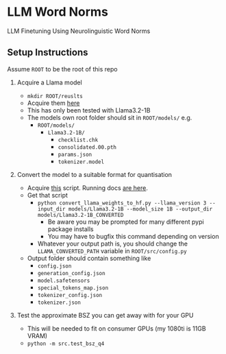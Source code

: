 # LLM Word Norms
LLM Finetuning Using Neurolinguistic Word Norms

## Setup Instructions
Assume `ROOT` to be the root of this repo
1. Acquire a Llama model
    * `mkdir ROOT/reuslts`
    * Acquire them [here](https://www.llama.com/llama-downloads/)
    * This has only been tested with Llama3.2-1B
    * The models own root folder should sit in `ROOT/models/` e.g.
        - `ROOT/models/`
            + `Llama3.2-1B/`
                - `checklist.chk`
                - `consolidated.00.pth`
                - `params.json`
                - `tokenizer.model`
2. Convert the model to a suitable format for quantisation
    * Acquire [this](https://github.com/huggingface/transformers/blob/main/src/transformers/models/llama/convert_llama_weights_to_hf.py) script. Running docs [are here](https://huggingface.co/docs/transformers/en/model_doc/llama).
    * Get that script
        + `python convert_llama_weights_to_hf.py --llama_version 3 --input_dir models/Llama3.2-1B --model_size 1B --output_dir models/Llama3.2-1B_CONVERTED`
            - Be aware you may be prompted for many different pypi package installs
            - You may have to bugfix this command depending on version
        + Whatever your output path is, you should change the `LLAMA_CONVERTED_PATH` variable in `ROOT/src/config.py` 
    * Output folder should contain something like
        + `config.json`
        + `generation_config.json`
        + `model.safetensors`
        + `special_tokens_map.json`
        + `tokenizer_config.json`
        + `tokenizer.json`

3. Test the approximate BSZ you can get away with for your GPU
    * This will be needed to fit on consumer GPUs (my 1080ti is 11GB VRAM)
    * `python -m src.test_bsz_q4`
